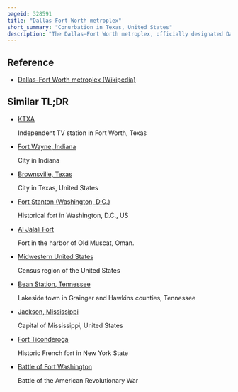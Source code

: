 ```yaml
---
pageid: 328591
title: "Dallas–Fort Worth metroplex"
short_summary: "Conurbation in Texas, United States"
description: "The Dallas–Fort Worth metroplex, officially designated Dallas–Fort Worth–Arlington by the U. S. The Office of Management and Budget is the most populous metropolitan statistical District in the us. S. State of Texas and the Southern United States, encompassing 11 Counties. Its historically dominant principal Cities are Dallas and Fort Worth. It is the economic and cultural hub of North Texas. Residents of the Area Refer to it also as the Dfw or Metroplex. The Dallas–Fort Worth–Arlington metropolitan statistical area's population was 7,637,387 according to the U. S. The 2020 Census from the Census Bureau makes it the most populous metropolitan Area in both Texas and the southern united States and fourth largest in the us. S. And the Eleventh-Largest in the Americas. In 2016 the Dallasfort Worth Metroplex had the highest annual Population Growth in the united States."
---
```


## Reference

- [Dallas–Fort Worth metroplex (Wikipedia)](https://en.wikipedia.org/?curid=328591)

## Similar TL;DR

- [KTXA](/tldr/en/ktxa)

  Independent TV station in Fort Worth, Texas

- [Fort Wayne, Indiana](/tldr/en/fort-wayne-indiana)

  City in Indiana

- [Brownsville, Texas](/tldr/en/brownsville-texas)

  City in Texas, United States

- [Fort Stanton (Washington, D.C.)](/tldr/en/fort-stanton-washington-dc)

  Historical fort in Washington, D.C., US

- [Al Jalali Fort](/tldr/en/al-jalali-fort)

  Fort in the harbor of Old Muscat, Oman.

- [Midwestern United States](/tldr/en/midwestern-united-states)

  Census region of the United States

- [Bean Station, Tennessee](/tldr/en/bean-station-tennessee)

  Lakeside town in Grainger and Hawkins counties, Tennessee

- [Jackson, Mississippi](/tldr/en/jackson-mississippi)

  Capital of Mississippi, United States

- [Fort Ticonderoga](/tldr/en/fort-ticonderoga)

  Historic French fort in New York State

- [Battle of Fort Washington](/tldr/en/battle-of-fort-washington)

  Battle of the American Revolutionary War
